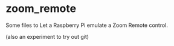 zoom_remote
===========
Some files to Let a Raspberry Pi emulate a Zoom Remote control.

(also an experiment to try out git)
